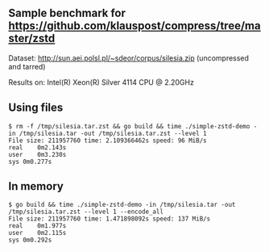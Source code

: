 ## Sample benchmark for https://github.com/klauspost/compress/tree/master/zstd

Dataset: http://sun.aei.polsl.pl/~sdeor/corpus/silesia.zip (uncompressed and tarred)

Results on: Intel(R) Xeon(R) Silver 4114 CPU @ 2.20GHz

## Using files
```shell
$ rm -f /tmp/silesia.tar.zst && go build && time ./simple-zstd-demo -in /tmp/silesia.tar -out /tmp/silesia.tar.zst --level 1
File size: 211957760 time: 2.109366462s speed: 96 MiB/s
real	0m2.143s
user	0m3.230s
sys	0m0.277s
```

## In memory
```shell
$ go build && time ./simple-zstd-demo -in /tmp/silesia.tar -out /tmp/silesia.tar.zst --level 1 --encode_all
File size: 211957760 time: 1.471898092s speed: 137 MiB/s
real	0m1.977s
user	0m2.115s
sys	0m0.292s
```